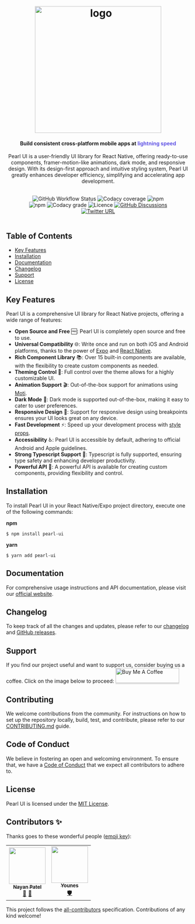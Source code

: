 <h1 align="center">
  <a href="https://docs.pearl-ui.dev/">
    <img width="346" alt="logo" src="https://user-images.githubusercontent.com/29514438/133960518-569428c5-fe04-4631-b20e-5935a4c93914.png">
  </a>
</h1>

<h4 align="center">Build consistent cross-platform mobile apps at <span style="color: #6356e5">lightning speed</span></h4>

<p align="center">
Pearl UI is a user-friendly UI library for React Native, offering ready-to-use components, framer-motion-like animations, dark mode, and responsive design. With its design-first approach and intuitive styling system, Pearl UI greatly enhances developer efficiency, simplifying and accelerating app development.
</p>

<br />

<p align="center" style="width: 80%; margin: auto">

<img alt="GitHub Workflow Status" src="https://img.shields.io/github/workflow/status/agrawal-rohit/pearl-ui/Publish">
<img alt="Codacy coverage" src="https://img.shields.io/codacy/coverage/d0c9aeda98434aa4adfa8446823aead4">
<img alt="npm" src="https://img.shields.io/npm/v/pearl-ui">
<img alt="npm" src="https://img.shields.io/npm/dw/pearl-ui">
<img alt="Codacy grade" src="https://img.shields.io/codacy/grade/d0c9aeda98434aa4adfa8446823aead4">
<img alt="Licence" src="https://img.shields.io/github/license/agrawal-rohit/pearl-ui">
<!-- <img alt="GitHub commit activity (branch)" src="https://img.shields.io/github/commit-activity/w/agrawal-rohit/pearl-ui/next"> -->
<a href="https://github.com/agrawal-rohit/pearl-ui/discussions">
<img alt="GitHub Discussions" src="https://img.shields.io/github/discussions/agrawal-rohit/pearl-ui">
</a>
<a href="https://twitter.com/pearl_ui">
<img alt="Twitter URL" src="https://img.shields.io/twitter/url?style=social&url=https%3A%2F%2Ftwitter.com%2Fpearl_ui">
</a>
</p>

<br />

## Table of Contents

- [Key Features](#key-features)
- [Installation](#installation)
- [Documentation](#documentation)
- [Changelog](#changelog)
- [Support](#support)
- [License](#license)

## Key Features

Pearl UI is a comprehensive UI library for React Native projects, offering a wide range of features:

- **Open Source and Free** 🆓: Pearl UI is completely open source and free to use.
- **Universal Compatibility** 🌐: Write once and run on both iOS and Android platforms, thanks to the power of [Expo](https://docs.expo.dev/) and [React Native](https://reactnative.dev/).
- **Rich Component Library** 📚: Over 15 built-in components are available, with the flexibility to create custom components as needed.
- **Theming Control** 🎨: Full control over the theme allows for a highly customizable UI.
- **Animation Support** 🎬: Out-of-the-box support for animations using [Moti](https://moti.fyi/).
- **Dark Mode** 🌙: Dark mode is supported out-of-the-box, making it easy to cater to user preferences.
- **Responsive Design** 📱: Support for responsive design using breakpoints ensures your UI looks great on any device.
- **Fast Development** ⚡: Speed up your development process with [style props](https://docs.pearl-ui.dev/docs/core-features/style-props).
- **Accessibility** ♿: Pearl UI is accessible by default, adhering to official Android and Apple guidelines.
- **Strong Typescript Support** 🦾: Typescript is fully supported, ensuring type safety and enhancing developer productivity.
- **Powerful API** 💪: A powerful API is available for creating custom components, providing flexibility and control.

## Installation

To install Pearl UI in your React Native/Expo project directory, execute one of the following commands:

**npm**

```shell
$ npm install pearl-ui
```

**yarn**

```shell
$ yarn add pearl-ui
```

## Documentation

For comprehensive usage instructions and API documentation, please visit our [official website](https://www.pearl-ui.dev/).

## Changelog

To keep track of all the changes and updates, please refer to our [changelog](https://github.com/agrawal-rohit/pearl-ui/blob/main/CHANGELOG.md) and [GitHub releases](https://github.com/agrawal-rohit/pearl-ui/releases).

## Support

If you find our project useful and want to support us, consider buying us a coffee. Click on the image below to proceed:
<a href="https://www.buymeacoffee.com/rohitagrawal" target="_blank"><img src="https://www.buymeacoffee.com/assets/img/custom_images/orange_img.png" alt="Buy Me A Coffee" style="height: 41px !important;width: 174px !important;box-shadow: 0px 3px 2px 0px rgba(190, 190, 190, 0.5) !important;-webkit-box-shadow: 0px 3px 2px 0px rgba(190, 190, 190, 0.5) !important;" ></a>

## Contributing

We welcome contributions from the community. For instructions on how to set up the repository locally, build, test, and contribute, please refer to our [CONTRIBUTING.md](./CONTRIBUTING.md) guide.

## Code of Conduct

We believe in fostering an open and welcoming environment. To ensure that, we have a [Code of Conduct](./CODE_OF_CONDUCT.md) that we expect all contributors to adhere to.

## License

Pearl UI is licensed under the [MIT License](https://github.com/agrawal-rohit/pearl-ui/blob/main/LICENSE).

## Contributors ✨

Thanks goes to these wonderful people ([emoji key](https://allcontributors.org/docs/en/emoji-key)):

<!-- ALL-CONTRIBUTORS-LIST:START - Do not remove or modify this section -->
<!-- prettier-ignore-start -->
<!-- markdownlint-disable -->
<table>
  <tr>
    <td align="center"><a href="http://nayanpatel.net"><img src="https://avatars.githubusercontent.com/u/79650289?v=4?s=100" width="100px;" alt=""/><br /><sub><b>Nayan Patel</b></sub></a><br /><a href="https://github.com/agrawal-rohit/pearl-ui/commits?author=PatelN123" title="Documentation">📖</a> <a href="https://github.com/agrawal-rohit/pearl-ui/issues?q=author%3APatelN123" title="Bug reports">🐛</a></td>
    <td align="center"><a href="http://yalla.ma"><img src="https://avatars.githubusercontent.com/u/198514?v=4?s=100" width="100px;" alt=""/><br /><sub><b>Younes</b></sub></a><br /><a href="#security-younes200" title="Security">🛡️</a></td>
  </tr>
</table>

<!-- markdownlint-restore -->
<!-- prettier-ignore-end -->

<!-- ALL-CONTRIBUTORS-LIST:END -->

This project follows the [all-contributors](https://github.com/all-contributors/all-contributors) specification. Contributions of any kind welcome!

